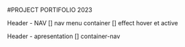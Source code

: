 #PROJECT PORTIFOLIO 2023


Header - NAV
[] nav menu container 
[] effect hover et active 

Header - apresentation
[] container-nav 